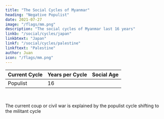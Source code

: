 ```yaml
---
title: "The Social Cycles of Myanmar"
heading: "Negative Populist"
date: 2021-07-27
image: "/flags/mm.png"
description: "The social cycles of Myanmar last 16 years"
linkb: "/social/cycles/japan"
linkbtext: "Japan"
linkf: "/social/cycles/palestine"
linkftext: "Palestine"
author: Juan
icon: "/flags/mm.png"
---
```


Current Cycle | Years per Cycle | Social Age
--- | --- | ---
Populist | 16 | 

<br>

The current coup or civil war is explained by the populist cycle shifting to the militant cycle 